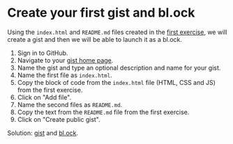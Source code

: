 # Create your first gist and bl.ock

Using the `index.html` and `README.md` files created in the [first exercise](exercise.md), we will create a gist and then we will be able to launch it as a bl.ock. 

1. Sign in to GitHub.
2. Navigate to your [gist home page](https://gist.github.com/).
3. Name the gist and type an optional description and name for your gist.
4. Name the first file as `index.html`.
5. Copy the block of code from the `index.html` file (HTML, CSS and JS) from the first exercise.
6. Click on "Add file".
7. Name the second files as `README.md`.
8. Copy the text from the `README.md` file from the first exercise.
9. Click on "Create public gist".

Solution: [gist](https://gist.github.com/ramiroaznar/96c8154b310cad8534b6bf6438fc9b0b) and [bl.ock](https://bl.ocks.org/ramiroaznar/96c8154b310cad8534b6bf6438fc9b0b).

